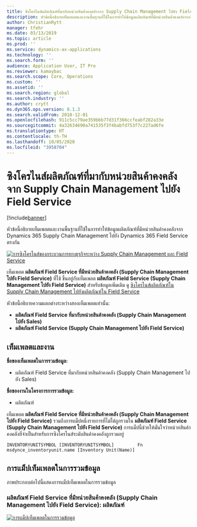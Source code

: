 ```yaml
---
title: ซิงโครไนส์ผลิตภัณฑ์ที่มากับหน่วยสินค้าคงคลังจาก Supply Chain Management ไปยัง Field Service
description: หัวข้อนี้อธิบายเท็มเพลตและงานพื้นฐานที่ใช้ในการทำให้ข้อมูลผลิตภัณฑ์ที่มีหน่วยสินค้าคงคลังจาก Dynamics 365 Supply Chain Management ไปยัง Dynamics 365 Field Service ตรงกัน
author: ChristianRytt
manager: tfehr
ms.date: 03/13/2019
ms.topic: article
ms.prod: ''
ms.service: dynamics-ax-applications
ms.technology: ''
ms.search.form: ''
audience: Application User, IT Pro
ms.reviewer: kamaybac
ms.search.scope: Core, Operations
ms.custom: ''
ms.assetid: ''
ms.search.region: global
ms.search.industry: ''
ms.author: crytt
ms.dyn365.ops.version: 8.1.3
ms.search.validFrom: 2018-12-01
ms.openlocfilehash: 911c5cc79ae359bbb77d31f366ccfeabf282a33e
ms.sourcegitcommit: 4a32634690a741535f3f4babfd753f7c227ad6fe
ms.translationtype: HT
ms.contentlocale: th-TH
ms.lasthandoff: 10/05/2020
ms.locfileid: "3958704"
---
```

# <a name="synchronize-products-with-inventory-unit-from-supply-chain-management-to-field-service"></a>ซิงโครไนส์ผลิตภัณฑ์ที่มากับหน่วยสินค้าคงคลังจาก Supply Chain Management ไปยัง Field Service

[!include[banner](../includes/banner.md)]

หัวข้อนี้อธิบายเท็มเพลตและงานพื้นฐานที่ใช้ในการทำให้ข้อมูลผลิตภัณฑ์ที่มีหน่วยสินค้าคงคลังจาก Dynamics 365 Supply Chain Management ไปยัง Dynamics 365 Field Service ตรงกัน

[![การซิงโครไนส์ของกระบวนการทางธุรกิจระหว่าง Supply Chain Management และ Field Service](./media/FSProductsOW.png)](./media/FSProductsOW.png)

เท็มเพลต **ผลิตภัณฑ์ Field Service ที่มีหน่วยสินค้าคงคลัง (Supply Chain Management ไปยัง Field Service)** ที่ใช้ ขึ้นอยู่กับเท็มเพลต **ผลิตภัณฑ์ Field Service (Supply Chain Management ไปยัง Field Service)** สำหรับข้อมูลเพิ่มเติม ดู [ซิงโครไนส์ผลิตภัณฑ์ใน Supply Chain Management ไปยังผลิตภัณฑ์ใน Field Service](field-service-product.md)

หัวข้อนี้อธิบายความแตกต่างระหว่างสองเท็มเพลตเท่านั้น: 
- **ผลิตภัณฑ์ Field Service ที่มากับหน่วยสินค้าคงคลัง (Supply Chain Management ไปยัง Sales)**
- **ผลิตภัณฑ์ Field Service (Supply Chain Management ไปยัง Field Service)** 

## <a name="templates-and-tasks"></a>เท็มเพลตและงาน

**ชื่อของเท็มเพลตในการรวมข้อมูล:**

- ผลิตภัณฑ์ Field Service ที่มากับหน่วยสินค้าคงคลัง (Supply Chain Management ไปยัง Sales)

**ชื่อของงานในโครงการการรวมข้อมูล:**

- ผลิตภัณฑ์

เท็มเพลต **ผลิตภัณฑ์ Field Service ที่มีหน่วยสินค้าคงคลัง (Supply Chain Management ไปยัง Field Service)** รวมถึงการแม็ปหนึ่งรายการที่ไม่ได้ถูกรวมใน **ผลิตภัณฑ์ Field Service (Supply Chain Management ไปยัง Field Service)** การแม็ปนี้ช่วยให้มั่นใจว่าหน่วยสินค้าคงคลังที่จำเป็นสำหรับการซิงโครไนส์ระดับสินค้าคงคลังถูกรวมอยู่

```plaintext
INVENTORYUNITSYMBOL [INVENTORYUNITSYMBOL]         Fn        msdynce_inventoryunit.name [Inventory Unit(Name)] 
```

## <a name="template-mapping-in-data-integration"></a>การแม็ปเท็มเพลตในการรวมข้อมูล

ภาพประกอบต่อไปนี้แสดงการแม็ปเท็มเพลตในการรวมข้อมูล

### <a name="field-service-products-with-inventory-unit-supply-chain-management-to-field-service-products"></a>ผลิตภัณฑ์ Field Service ที่มีหน่วยสินค้าคงคลัง (Supply Chain Management ไปยัง Field Service): ผลิตภัณฑ์

[![การแม็ปเท็มเพลตในการรวมข้อมูล](./media/FSProduct1.png)](./media/FSProduct1.png)
